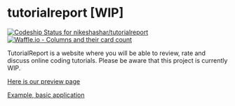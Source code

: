 # tutorialreport [WIP]

[ ![Codeship Status for nikeshashar/tutorialreport](https://app.codeship.com/projects/a1310e00-18aa-0136-6ab1-6e2b4bb62b94/status?branch=master)](https://app.codeship.com/projects/283937) [![Waffle.io - Columns and their card count](https://badge.waffle.io/nikeshashar/tutorialreport.svg?columns=all)](https://waffle.io/nikeshashar/tutorialreport)

TutorialReport is a website where you will be able to review, rate and discuss online
coding tutorials. Please be aware that this project is currently WIP.

[Here is our preview page](https://tutorialreport.herokuapp.com/)

[Example, basic application](https://faketutorialreport.herokuapp.com/tutorials)
